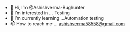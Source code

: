 - 👋 Hi, I’m @Ashishverma-Bughunter
- 👀 I’m interested in ... Testing
- 🌱 I’m currently learning ...Automation testing 
- 📫 How to reach me ... ashishverma58558@gmail.com

<!---
Ashishverma-Bughunter/Ashishverma-Bughunter is a ✨ special ✨ repository because its `README.md` (this file) appears on your GitHub profile.
You can click the Preview link to take a look at your changes.
--->
